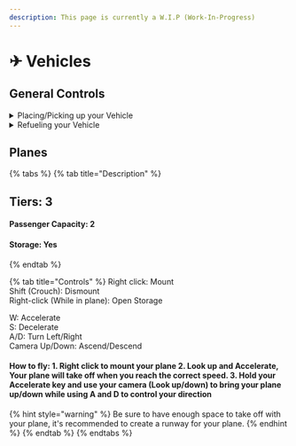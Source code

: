 ```yaml
---
description: This page is currently a W.I.P (Work-In-Progress)
---
```


# ✈ Vehicles

## General Controls

<details>

<summary>Placing/Picking up your Vehicle</summary>

Placing: Place down the chest corresponding to your vehicle

\
Picking up: Shift (Crouch) + Right-click on your Vehicle

</details>

<details>

<summary>Refueling your Vehicle</summary>

Refueling: Shift (Crouch) + Left click your **PLACED** vehicle to open a menu where you can refuel your vehicle

</details>

## Planes

{% tabs %}
{% tab title="Description" %}
## Tiers: 3

#### Passenger Capacity: 2

#### Storage: Yes
{% endtab %}

{% tab title="Controls" %}
Right click: Mount\
Shift (Crouch): Dismount\
Right-click (While in plane): Open Storage



W: Accelerate\
S: Decelerate\
A/D: Turn Left/Right\
Camera Up/Down: Ascend/Descend

#### How to fly: 1. Right click to mount your plane 2. Look up and Accelerate, Your plane will take off when you reach the correct speed. 3. Hold your Accelerate key and use your camera (Look up/down) to bring your plane up/down while using A and D to control your direction

{% hint style="warning" %}
Be sure to have enough space to take off with your plane, it's recommended to create a runway for your plane.
{% endhint %}
{% endtab %}
{% endtabs %}









